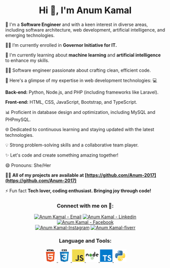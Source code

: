 <h1 align="center">Hi 👋, I'm Anum Kamal</h1>

👀 I'm a <b>Software Engineer</b> and with a keen interest in diverse areas, including software architecture, web development, artificial intelligence, and emerging technologies.

👨‍🎓 I’m currently enrolled in <b>Governor Initiative for IT.</b>

🌱 I'm currently learning about <b>machine learning</b> and <b>artificial intelligence</b> to enhance my skills.

👨‍💻 Software engineer passionate about crafting clean, efficient code.

🌟 Here's a glimpse of my expertise in web development technologies: 💻

<b>Back-end:</b> Python, Node.js, and PHP (including frameworks like Laravel).

<b>Front-end:</b> HTML, CSS, JavaScript, Bootstrap, and TypeScript.

📊 Proficient in database design and optimization, including MySQL and PHPmySQL.

🌐 Dedicated to continuous learning and staying updated with the latest technologies.

💡 Strong problem-solving skills and a collaborative team player.

✨ Let's code and create something amazing together!

😄 Pronouns: She/Her

👨‍💻 <b> All of my projects are available at [https://github.com/Anum-2017](https://github.com/Anum-2017) </b>

⚡ Fun fact **Tech lover, coding enthusiast. Bringing joy through code!**

<h3 align="center">Connect with me on 🤝: </h3>
 
<p align="center">
 <div align="center"  class="icons-social" style="margin-center: 10px;">
<div>   
    <a href="mailto:anumriz2017@gmail.com" target="_blank"><img src="https://img.shields.io/badge/-Email-0D1117?style=for-the-badge&logo=protonmail&logoColor=F0DB4F" alt="Anum Kamal - Email"></a>
    <a href="https://www.linkedin.com/in/anum-kamal-442b2022b" target="_blank"><img src="https://img.shields.io/badge/Linkedin-0D1117?style=for-the-badge&logo=linkedin&logoColor=F0DB4F" alt="Anum Kamal - Linkedin"></a>
    <a href="https://www.facebook.com/anum.kamal" target="_blank"><img src="https://img.shields.io/badge/Facebook-0D1117?style=for-the-badge&logo=Facebook&logoColor=F0DB4F" alt="Anum Kamal - Facebook"></a><br>
    <a href="https://www.instagram.com/anum_kamal" target="_blank"><img src="https://img.shields.io/badge/Instagram-0D1117?style=for-the-badge&logo=instagram&logoColor=F0DB4F" alt="Anum Kamal-Instagram"></a>
    <a href="https://www.fiverr.com/anumkamal753" target="_blank"><img src="https://img.shields.io/badge/Fiverr-0D1117?style=for-the-badge&logo=fiverr&logoColor=F0DB4F" alt="Anum Kamal-fiverr"></a>
    <br>
</div>
  <h3 align="center">Language and Tools: </h3>
  
<p align="center">
 <div align="center"  class="tools" style="margin-center: 10px;">
<div> 
   <a href="https://www.w3.org/html/" target="_blank" rel="noreferrer"> <img src="https://raw.githubusercontent.com/devicons/devicon/master/icons/html5/html5-original-wordmark.svg" alt="html5" width="40" height="40"/> </a> 
     <a href="https://www.w3schools.com/css/" target="_blank" rel="noreferrer"> <img src="https://raw.githubusercontent.com/devicons/devicon/master/icons/css3/css3-original-wordmark.svg" alt="css3" width="40" height="40"/> </a> 
     <a href="https://developer.mozilla.org/en-US/docs/Web/JavaScript" target="_blank" rel="noreferrer"> <img src="https://raw.githubusercontent.com/devicons/devicon/master/icons/javascript/javascript-original.svg" alt="javascript" width="40" height="40"/> </a> 
     <a href="https://nodejs.org" target="_blank" rel="noreferrer"> <img src="https://raw.githubusercontent.com/devicons/devicon/master/icons/nodejs/nodejs-original-wordmark.svg" alt="nodejs" width="40" height="40"/> </a> 
     <a href="https://www.typescriptlang.org/" target="_blank" rel="noreferrer"> <img src="https://raw.githubusercontent.com/devicons/devicon/master/icons/typescript/typescript-original.svg" alt="typescript" width="40" height="40"/> </a> 
 <a href="https://www.python.org/" target="_blank" rel="noreferrer"> <img src="https://raw.githubusercontent.com/devicons/devicon/master/icons/python/python-original.svg" alt="python" width="40" height="40"/> </a>
</p>
     <br>
</div>

